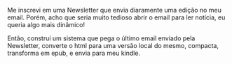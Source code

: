 Me inscrevi em uma Newsletter que envia diaramente uma edição no meu email. Porém, acho que seria muito tedioso abrir o email para ler notícia, eu queria algo mais dinâmico!

Então, construí um sistema que pega o último email enviado pela Newsletter, converte o html para uma versão local do mesmo, compacta, transforma em epub, e envia para meu kindle.
